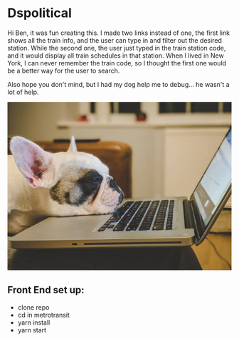 <h1>Dspolitical</h1>
<p>Hi Ben, it was fun creating this.  I made two links instead of one, the first link shows all the train info, and the user can type in and filter out the desired station.  While the second one, the user just typed in the train station code, and it would display all train schedules in that station.  When I lived in New York, I can never remember the train code, so I thought the first one would be a better way for the user to search.
</p>
<p>Also hope you don't mind, but I had my dog help me to debug... he wasn't a lot of help.
</p>

![Frank](/Frank.JPG)

<h2>Front End set up:</h2>
<ul>
  <li>clone repo</li>
  <li>cd in metrotransit</li>
  <li>yarn install</li>
  <li>yarn start</li>
</ul>
